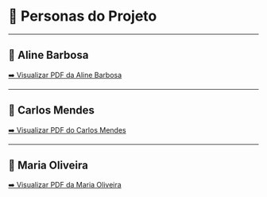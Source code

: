 # 📄 Personas do Projeto

---

## 👤 Aline Barbosa
[➡️ Visualizar PDF da Aline Barbosa](../Anexos/AlineBarbosa.pdf)

---

## 👤 Carlos Mendes
[➡️ Visualizar PDF do Carlos Mendes](../Anexos/CarlosMendes.pdf)

---

## 👤 Maria Oliveira
[➡️ Visualizar PDF da Maria Oliveira](../Anexos/MariaOliveira.pdf)
